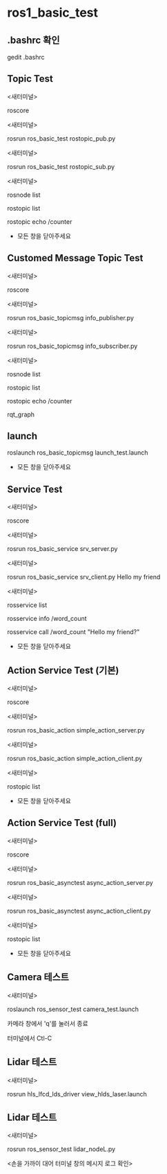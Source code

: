 # ros1_basic_test

## .bashrc 확인

gedit .bashrc

## Topic Test

<새터미널> 

roscore

<새터미널> 

rosrun ros_basic_test rostopic_pub.py

<새터미널> 

rosrun ros_basic_test rostopic_sub.py

<새터미널> 

rosnode list

rostopic list

rostopic echo /counter

* 모든 창을 닫아주세요

## Customed Message Topic Test

<새터미널>

roscore

<새터미널>

rosrun ros_basic_topicmsg info_publisher.py

<새터미널>

rosrun ros_basic_topicmsg info_subscriber.py

<새터미널>

rosnode list

rostopic list

rostopic echo /counter

rqt_graph

## launch

roslaunch ros_basic_topicmsg launch_test.launch

* 모든 창을 닫아주세요

## Service Test

<새터미널> 

roscore

<새터미널> 

rosrun ros_basic_service srv_server.py

<새터미널> 

rosrun ros_basic_service srv_client.py Hello my friend

<새터미널> 

rosservice list

rosservice info /word_count

rosservice call /word_count "Hello my friend?"

* 모든 창을 닫아주세요

## Action Service Test (기본)

<새터미널> 

roscore

<새터미널> 

rosrun ros_basic_action simple_action_server.py

<새터미널> 

rosrun ros_basic_action simple_action_client.py

<새터미널> 

rostopic list

* 모든 창을 닫아주세요

## Action Service Test (full)

<새터미널> 

roscore

<새터미널> 

rosrun ros_basic_asynctest async_action_server.py

<새터미널> 

rosrun ros_basic_asynctest async_action_client.py

<새터미널> 

rostopic list

* 모든 창을 닫아주세요

## Camera 테스트

<새터미널> 

roslaunch ros_sensor_test camera_test.launch

카메라 창에서 'q'를 눌러서 종료

터미널에서 Ctl-C

## Lidar 테스트

<새터미널> 

rosrun hls_lfcd_lds_driver view_hlds_laser.launch

## Lidar 테스트

<새터미널> 

rosrun ros_sensor_test lidar_nodeL.py

<손을 가까이 대어 터미널 창의 메시지 로그 확인>

